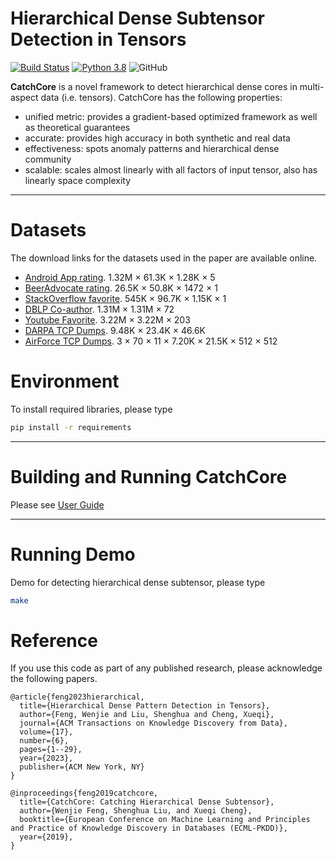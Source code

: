 Hierarchical Dense Subtensor Detection in Tensors
========

[![Build Status](https://travis-ci.com/wenchieh/catchcore.svg?branch=master)](https://travis-ci.com/wenchieh/catchcore) [![Python 3.8](https://img.shields.io/badge/python-3.8-blue.svg)](https://www.python.org/downloads/release/python-380/) ![GitHub](https://img.shields.io/github/license/wenchieh/catchcore.svg)


**CatchCore** is a novel framework to detect hierarchical dense cores in multi-aspect data (i.e. tensors).
CatchCore has the following properties:

- unified metric: provides a gradient-based optimized framework as well as theoretical guarantees
- accurate: provides high accuracy in both synthetic and real data
- effectiveness: spots anomaly patterns and hierarchical dense community
- scalable: scales almost linearly with all factors of input tensor, also has linearly space complexity

----


Datasets
========================

The download links for the datasets used in the paper are available online.
  - [Android App rating](http://jmcauley.ucsd.edu/data/amazon/).  1.32M × 61.3K × 1.28K × 5
  - [BeerAdvocate rating](http://snap.stanford.edu/data/web-BeerAdvocate.html).  26.5K × 50.8K × 1472 × 1
  - [StackOverflow favorite](http://konect.cc/networks/stackexchange-stackoverflow/).  545K × 96.7K × 1.15K × 1
  - [DBLP Co-author](https://networkrepository.com/dblp_coauthor.php).   1.31M × 1.31M × 72
  - [Youtube Favorite](http://konect.cc/networks/youtube-u-growth/).   3.22M × 3.22M × 203
  - [DARPA TCP Dumps](https://www.ll.mit.edu/r-d/datasets/1999-darpa-intrusion-detection-evaluation-dataset).   9.48K × 23.4K × 46.6K
  - [AirForce TCP Dumps](http://kdd.ics.uci.edu/databases/kddcup99/kddcup99.html).  3 × 70 × 11 × 7.20K × 21.5K × 512 × 512


Environment
=======================
To install required libraries, please type
```bash
pip install -r requirements
```
----

Building and Running CatchCore
========================
Please see [User Guide](user_guide.pdf)

---

Running Demo
========================

Demo for detecting hierarchical dense subtensor, please type
```bash
make
```


Reference
========================
If you use this code as part of any published research, please acknowledge the following papers.
```
@article{feng2023hierarchical,
  title={Hierarchical Dense Pattern Detection in Tensors},
  author={Feng, Wenjie and Liu, Shenghua and Cheng, Xueqi},
  journal={ACM Transactions on Knowledge Discovery from Data},
  volume={17},
  number={6},
  pages={1--29},
  year={2023},
  publisher={ACM New York, NY}
}

@inproceedings{feng2019catchcore,
  title={CatchCore: Catching Hierarchical Dense Subtensor},
  author={Wenjie Feng, Shenghua Liu, and Xueqi Cheng},
  booktitle={European Conference on Machine Learning and Principles and Practice of Knowledge Discovery in Databases (ECML-PKDD)},
  year={2019},
}

```
